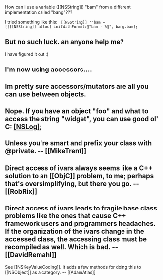 

How can i use a variable ([[NSString]]) "bam" from a different implementation called "bang"???

I tried something like this:
<code>
[[NSString]] ''bam = [[[[NSString]] alloc] initWithFormat:@"bam - %@", bang.bam];
</code>

But no such luck. an anyone help me?
----
I have figured it out :)

I'm now using accessors....
----
Im pretty sure accessors/mutators are all you can use between objects.
----
Nope. If you have an object "foo" and what to access the string "widget", you can use good ol' C: [[NSLog]](foo->widget);
----
Unless you're smart and prefix your class with @private. -- [[MikeTrent]]
----
Direct access of ivars always seems like a C++ solution to an [[ObjC]] problem, to me; perhaps that's oversimplifying, but there you go. -- [[RobRix]]
----
Direct access of ivars leads to fragile base class problems like the ones that cause C++ framework users and programmers headaches. If the organization of the ivars change in the accessed class, the accessing class must be recompiled as well. Which is bad. -- [[DavidRemahl]]
----
See [[NSKeyValueCoding]]. It adds a few methods for doing this to [[NSObject]] as a category.  -- [[AdamAtlas]]